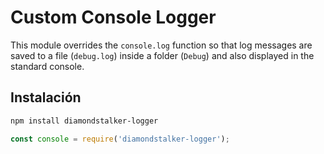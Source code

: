 # Custom Console Logger

This module overrides the `console.log` function so that log messages are saved to a file (`debug.log`) inside a folder (`Debug`) and also displayed in the standard console.

## Instalación

```bash
npm install diamondstalker-logger
```


```javascript
const console = require('diamondstalker-logger');
```
